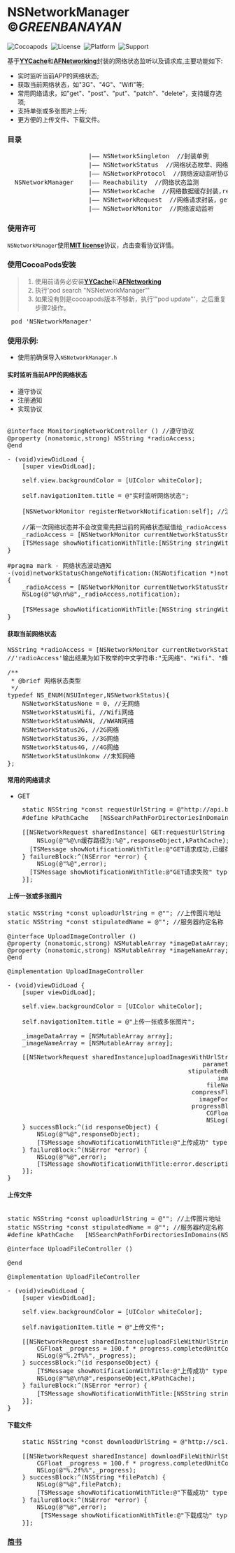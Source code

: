 # NSNetworkManager &copy;*GREENBANAYAN*
![Cocoapods](https://img.shields.io/badge/Cocoapods-Support-green.svg)&nbsp;
![License](https://img.shields.io/badge/License-MIT-orange.svg)&nbsp;
![Platform](https://img.shields.io/badge/Platform-iOS-yellowgreen.svg)&nbsp;
![Support](https://img.shields.io/badge/Support-iOS%208%2B-lightgrey.svg)&nbsp;

 基于[__YYCache__][1]和[__AFNetworking__][2]封装的网络状态监听以及请求库,主要功能如下:
 - 实时监听当前APP的网络状态;
 - 获取当前网络状态，如"3G"、"4G"、"Wifi"等;
 - 常用网络请求，如"get"、"post"、"put"、"patch"、"delete"，支持缓存选项;
 - 支持单张或多张图片上传;
 - 更方便的上传文件、下载文件。
### 目录
<pre>
                      |—— NSNetworkSingleton  //封装单例
                      |—— NSNetworkStatus  //网络状态枚举、网络请求模式枚举
                      |—— NSNetworkProtocol  //网络波动监听协议
  NSNetworkManager    |—— Reachability  //网络状态监测
                      |—— NSNetworkCache  //网络数据缓存封装,refer"YYCache"
                      |—— NSNetworkRequest  //网络请求封装，get、post、put、patch、delete，refer"AFNetworking"
                      |—— NSNetworkMonitor  //网络波动监听
</pre>
### 使用许可
`NSNetworkManager`使用[__MIT license__][3]协议，点击查看协议详情。
### 使用CocoaPods安装
> 1. 使用前请务必安装[__YYCache__][1]和[__AFNetworking__][2] <br/>
> 2. 执行'pod search "NSNetworkManager"' <br/>
> 3. 如果没有则是cocoapods版本不够新，执行'"pod update"'，之后重复步骤2操作。 <br/>
<pre>
 pod 'NSNetworkManager'
</pre>
### 使用示例:
- 使用前确保导入`NSNetworkManager.h`
#### 实时监听当前APP的网络状态
 - 遵守协议
 - 注册通知
 - 实现协议 
<pre>

@interface MonitoringNetworkController ()<NSNetworkMonitorProtocol> //遵守协议
@property (nonatomic,strong) NSString *radioAccess;
@end

- (void)viewDidLoad {
    [super viewDidLoad];
    
    self.view.backgroundColor = [UIColor whiteColor];
    
    self.navigationItem.title = @"实时监听网络状态";
    
    [NSNetworkMonitor registerNetworkNotification:self]; //注册通知
    
    //第一次网络状态并不会改变需先把当前的网络状态赋值给_radioAccess
    _radioAccess = [NSNetworkMonitor currentNetworkStatusString]; 
    [TSMessage showNotificationWithTitle:[NSString stringWithFormat:@"当前网络状态:%@",_radioAccess] type:TSMessageNotificationTypeWarning];
}

#pragma mark - 网络状态波动通知
-(void)networkStatusChangeNotification:(NSNotification *)notification
{
    _radioAccess = [NSNetworkMonitor currentNetworkStatusString];
    NSLog(@"%@\n%@",_radioAccess,notification);
    
    [TSMessage showNotificationWithTitle:[NSString stringWithFormat:@"当前网络状态:%@",_radioAccess]  type:TSMessageNotificationTypeWarning];
}
</pre>
#### 获取当前网络状态
<pre>
NSString *radioAccess = [NSNetworkMonitor currentNetworkStatusString];
//'radioAccess'输出结果为如下枚举的中文字符串:"无网络"、"Wifi"、"蜂窝网络"、"2G"、"3G"、"4G"、"未知网络";

/**
 * @brief 网络状态类型
 */
typedef NS_ENUM(NSUInteger,NSNetworkStatus){
    NSNetworkStatusNone = 0, //无网络
    NSNetworkStatusWifi, //Wifi网络
    NSNetworkStatusWWAN, //WWAN网络
    NSNetworkStatus2G, //2G网络
    NSNetworkStatus3G, //3G网络
    NSNetworkStatus4G, //4G网络
    NSNetworkStatusUnkonw //未知网络
};
</pre>
#### 常用的网络请求
 - GET
<pre>
    static NSString *const requestUrlString = @"http://api.budejie.com/api/api_open.php?a=category&c=subscribe";
    #define kPathCache   [NSSearchPathForDirectoriesInDomains(NSCachesDirectory, NSUserDomainMask, YES) objectAtIndex:0] //缓存路径

    [[NSNetworkRequest sharedInstance] GET:requestUrlString parameters:nil cacheMode:YES successBlock:^(id responseObject) {
        NSLog(@"%@\n缓存路径为:%@",responseObject,kPathCache);
      [TSMessage showNotificationWithTitle:@"GET请求成功,已缓存!" type:TSMessageNotificationTypeWarning];
    } failureBlock:^(NSError *error) {
        NSLog(@"%@",error);
      [TSMessage showNotificationWithTitle:@"GET请求失败" type:TSMessageNotificationTypeWarning];
    }];
</pre>
#### 上传一张或多张图片
<pre>
static NSString *const uploadUrlString = @""; //上传图片地址
static NSString *const stipulatedName = @""; //服务器约定名称

@interface UploadImageController ()
@property (nonatomic,strong) NSMutableArray *imageDataArray;
@property (nonatomic,strong) NSMutableArray *imageNameArray;
@end

@implementation UploadImageController

- (void)viewDidLoad {
    [super viewDidLoad];
    
    self.view.backgroundColor = [UIColor whiteColor];
    
    self.navigationItem.title = @"上传一张或多张图片";
    
    _imageDataArray = [NSMutableArray array];
    _imageNameArray = [NSMutableArray array];
    
    [[NSNetworkRequest sharedInstance]uploadImagesWithUrlString:uploadUrlString
                                                     parameters:nil
                                                 stipulatedName:stipulatedName
                                                         images:_imageDataArray
                                                      fileNames:_imageNameArray
                                                  compressFloat:1.0f
                                                    imageFormat:@"jpg"
                                                  progressBlock:^(NSProgress *progress) {
                                                      CGFloat _progress = 100.f * progress.completedUnitCount / progress.totalUnitCount;
                                                      NSLog(@"%.2f%%",_progress);
    } successBlock:^(id responseObject) {
        NSLog(@"%@",responseObject);
        [TSMessage showNotificationWithTitle:@"上传成功" type:TSMessageNotificationTypeWarning];
    } failureBlock:^(NSError *error) {
        NSLog(@"%@",error);
        [TSMessage showNotificationWithTitle:error.description type:TSMessageNotificationTypeWarning];
    }];
}
</pre>
#### 上传文件
<pre>

static NSString *const uploadUrlString = @""; //上传图片地址
static NSString *const stipulatedName = @""; //服务器约定名称
#define kPathCache   [NSSearchPathForDirectoriesInDomains(NSCachesDirectory, NSUserDomainMask, YES) objectAtIndex:0] 

@interface UploadFileController ()

@end

@implementation UploadFileController

- (void)viewDidLoad {
    [super viewDidLoad];
    
    self.view.backgroundColor = [UIColor whiteColor];
    
    self.navigationItem.title = @"上传文件";
    
    [[NSNetworkRequest sharedInstance]uploadFileWithUrlString:uploadUrlString parameters:nil stipulatedName:stipulatedName filePath:kPathCache progressBlock:^(NSProgress *progress) {
        CGFloat _progress = 100.f * progress.completedUnitCount / progress.totalUnitCount;
        NSLog(@"%.2f%%",_progress);
    } successBlock:^(id responseObject) {
        [TSMessage showNotificationWithTitle:@"上传成功" type:TSMessageNotificationTypeWarning];
        NSLog(@"%@\n%@",responseObject,kPathCache);
    } failureBlock:^(NSError *error) {
        [TSMessage showNotificationWithTitle:[NSString stringWithFormat:@"上传失败:%@",error.description] type:TSMessageNotificationTypeWarning];
    }];
}
</pre>
#### 下载文件
<pre>
    static NSString *const downloadUrlString = @"http://sc1.111ttt.com/2017/4/05/10/298101104389.mp3"; //一首mp3

    [[NSNetworkRequest sharedInstance] downloadFileWithUrlString:downloadUrlString filedirectory:@"DownloadDirectory" progressBlock:^(NSProgress *progress) {
        CGFloat _progress = 100.f * progress.completedUnitCount / progress.totalUnitCount;
        NSLog(@"%.2f%%",_progress);
    } successBlock:^(NSString *filePatch) {
        NSLog(@"%@",filePatch);
        [TSMessage showNotificationWithTitle:@"下载成功" type:TSMessageNotificationTypeWarning];
    } failureBlock:^(NSError *error) {
        NSLog(@"%@",error);
         [TSMessage showNotificationWithTitle:@"下载成功" type:TSMessageNotificationTypeWarning];
    }];
</pre>
### [__简书__][4]

[1]: https://github.com/ibireme/YYCache "YYCache"
[2]: https://github.com/AFNetworking/AFNetworking "AFNetworking"
[3]: https://github.com/GREENBANYAN/NSNetworkManager/blob/master/LICENSE "MIT License"
[4]: http://www.jianshu.com/p/fb3999bb037a "简书"
